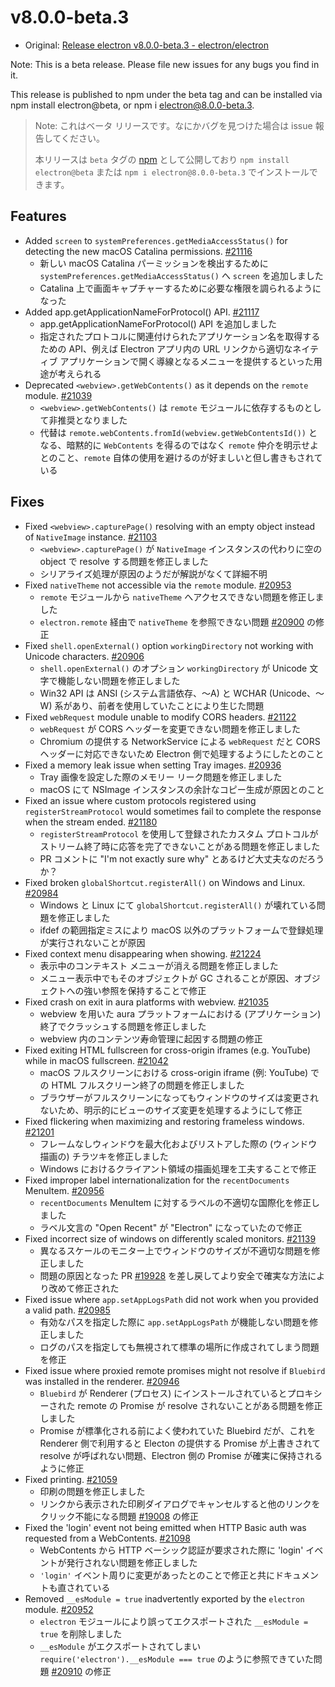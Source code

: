 # v8.0.0-beta.3

- Original: [Release electron v8.0.0-beta.3 - electron/electron](https://github.com/electron/electron/releases/tag/v8.0.0-beta.3)

Note: This is a beta release. Please file new issues for any bugs you find in it.

This release is published to npm under the beta tag and can be installed via npm install electron@beta, or npm i electron@8.0.0-beta.3.

> Note: これはベータ リリースです。なにかバグを見つけた場合は issue 報告してください。
>
> 本リリースは `beta` タグの [npm](https://www.npmjs.com/package/electron) として公開しており `npm install electron@beta` または `npm i electron@8.0.0-beta.3` でインストールできます。

## Features

- Added `screen` to `systemPreferences.getMediaAccessStatus()` for detecting the new macOS Catalina permissions. [#21116](https://github.com/electron/electron/pull/21116)
  - 新しい macOS Catalina パーミッションを検出するために `systemPreferences.getMediaAccessStatus()` へ `screen` を追加しました
  - Catalina 上で画面キャプチャーするために必要な権限を調られるようになった
- Added app.getApplicationNameForProtocol() API. [#21117](https://github.com/electron/electron/pull/21117)
  - app.getApplicationNameForProtocol() API を追加しました
  - 指定されたプロトコルに関連付けられたアプリケーション名を取得するための API、例えば Electron アプリ内の URL リンクから適切なネイティブ アプリケーションで開く導線となるメニューを提供するといった用途が考えられる
- Deprecated `<webview>.getWebContents()` as it depends on the `remote` module. [#21039](https://github.com/electron/electron/pull/21039)
  - `<webview>.getWebContents()` は `remote` モジュールに依存するものとして非推奨となりました
  - 代替は `remote.webContents.fromId(webview.getWebContentsId())` となる、暗黙的に `WebContents` を得るのではなく `remote` 仲介を明示せよとのこと、`remote` 自体の使用を避けるのが好ましいと但し書きもされている

## Fixes

- Fixed `<webview>.capturePage()` resolving with an empty object instead of `NativeImage` instance. [#21103](https://github.com/electron/electron/pull/21103)
  - `<webview>.capturePage()` が `NativeImage` インスタンスの代わりに空の object で resolve する問題を修正しました
  - シリアライズ処理が原因のようだが解説がなくて詳細不明
- Fixed `nativeTheme` not accessible via the `remote` module. [#20953](https://github.com/electron/electron/pull/20953)
  - `remote` モジュールから `nativeTheme` へアクセスできない問題を修正しました
  - `electron.remote` 経由で `nativeTheme` を参照できない問題 [#20900](https://github.com/electron/electron/issues/20900) の修正
- Fixed `shell.openExternal()` option `workingDirectory` not working with Unicode characters. [#20906](https://github.com/electron/electron/pull/20906)
  - `shell.openExternal()` のオプション `workingDirectory` が Unicode 文字で機能しない問題を修正しました
  - Win32 API は ANSI (システム言語依存、〜A) と WCHAR (Unicode、〜W) 系があり、前者を使用していたことにより生じた問題
- Fixed `webRequest` module unable to modify CORS headers. [#21122](https://github.com/electron/electron/pull/21122)
  - `webRequest` が CORS ヘッダーを変更できない問題を修正しました
  - Chromium の提供する NetworkService による `webRequest` だと CORS ヘッダーに対応できないため Electron 側で処理するようにしたとのこと
- Fixed a memory leak issue when setting Tray images. [#20936](https://github.com/electron/electron/pull/20936)
  - Tray 画像を設定した際のメモリー リーク問題を修正しました
  - macOS にて NSImage インスタンスの余計なコピー生成が原因とのこと
- Fixed an issue where custom protocols registered using `registerStreamProtocol` would sometimes fail to complete the response when the stream ended. [#21180](https://github.com/electron/electron/pull/21180)
  - `registerStreamProtocol` を使用して登録されたカスタム プロトコルがストリーム終了時に応答を完了できないことがある問題を修正しました
  - PR コメントに "I'm not exactly sure why" とあるけど大丈夫なのだろうか？
- Fixed broken `globalShortcut.registerAll()` on Windows and Linux. [#20984](https://github.com/electron/electron/pull/20984)
  - Windows と Linux にて `globalShortcut.registerAll()` が壊れている問題を修正しました
  - ifdef の範囲指定ミスにより macOS 以外のプラットフォームで登録処理が実行されないことが原因
- Fixed context menu disappearing when showing. [#21224](https://github.com/electron/electron/pull/21224)
  - 表示中のコンテキスト メニューが消える問題を修正しました
  - メニュー表示中でもそのオブジェクトが GC されることが原因、オブジェクトへの強い参照を保持することで修正
- Fixed crash on exit in aura platforms with webview. [#21035](https://github.com/electron/electron/pull/21035)
  - webview を用いた aura プラットフォームにおける (アプリケーション) 終了でクラッシュする問題を修正しました
  - webview 内のコンテンツ寿命管理に起因する問題の修正
- Fixed exiting HTML fullscreen for cross-origin iframes (e.g. YouTube) while in macOS fullscreen. [#21042](https://github.com/electron/electron/pull/21042)
  - macOS フルスクリーンにおける cross-origin iframe (例: YouTube) での HTML フルスクリーン終了の問題を修正しました
  - ブラウザーがフルスクリーンになってもウィンドウのサイズは変更されないため、明示的にビューのサイズ変更を処理するようにして修正
- Fixed flickering when maximizing and restoring frameless windows. [#21201](https://github.com/electron/electron/pull/21201)
  - フレームなしウィンドウを最大化およびリストアした際の (ウィンドウ描画の) チラツキを修正しました
  - Windows におけるクライアント領域の描画処理を工夫することで修正
- Fixed improper label internationalization for the `recentDocuments` MenuItem. [#20956](https://github.com/electron/electron/pull/20956)
  - `recentDocuments` MenuItem に対するラベルの不適切な国際化を修正しました
  - ラベル文言の "Open Recent" が "Electron" になっていたので修正
- Fixed incorrect size of windows on differently scaled monitors. [#21139](https://github.com/electron/electron/pull/21139)
  - 異なるスケールのモニター上でウィンドウのサイズが不適切な問題を修正しました
  - 問題の原因となった PR [#19928](https://github.com/electron/electron/pull/19928) を差し戻してより安全で確実な方法により改めて修正された
- Fixed issue where `app.setAppLogsPath` did not work when you provided a valid path. [#20985](https://github.com/electron/electron/pull/20985)
  - 有効なパスを指定した際に `app.setAppLogsPath` が機能しない問題を修正しました
  - ログのパスを指定しても無視されて標準の場所に作成されてしまう問題を修正
- Fixed issue where proxied remote promises might not resolve if `Bluebird` was installed in the renderer. [#20946](https://github.com/electron/electron/pull/20946)
  - `Bluebird` が Renderer (プロセス) にインストールされているとプロキシーされた remote の Promise が resolve されないことがある問題を修正しました
  - Promise が標準化される前によく使われていた Bluebird だが、これを Renderer 側で利用すると Electon の提供する Promise が上書きされて resolve が呼ばれない問題、Electron 側の Promise が確実に保持されるように修正
- Fixed printing. [#21059](https://github.com/electron/electron/pull/21059)
  - 印刷の問題を修正しました
  - リンクから表示された印刷ダイアログでキャンセルすると他のリンクをクリック不能になる問題 [#19008](https://github.com/electron/electron/issues/19008) の修正
- Fixed the 'login' event not being emitted when HTTP Basic auth was requested from a WebContents. [#21098](https://github.com/electron/electron/pull/21098)
  -  WebContents から HTTP ベーシック認証が要求された際に 'login' イベントが発行されない問題を修正しました
  - `'login'` イベント周りに変更があったとのことで修正と共にドキュメントも直されている
- Removed `__esModule = true` inadvertently exported by the `electron` module. [#20952](https://github.com/electron/electron/pull/20952)
  - `electron` モジュールにより誤ってエクスポートされた `__esModule = true` を削除しました
  - `__esModule` がエクスポートされてしまい `require('electron').__esModule === true` のように参照できていた問題 [#20910](https://github.com/electron/electron/issues/20910) の修正
